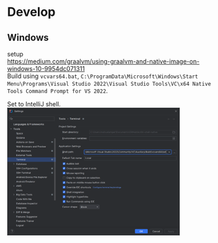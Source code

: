 
# Develop
## Windows
setup  
https://medium.com/graalvm/using-graalvm-and-native-image-on-windows-10-9954dc071311  
Build using `vcvars64.bat`, `C:\ProgramData\Microsoft\Windows\Start Menu\Programs\Visual Studio 2022\Visual Studio Tools\VC\x64 Native Tools Command Prompt for VS 2022`.

Set to IntelliJ shell.
<img src="README/intelliJ_terminal.png" width="400" />
